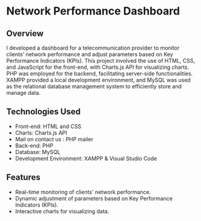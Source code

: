 # Network Performance Dashboard

## Overview

I developed a dashboard for a telecommunication provider to monitor clients' network performance and adjust parameters based on Key Performance Indicators (KPIs). This project involved the use of HTML, CSS, and JavaScript for the front-end, with Charts.js API for visualizing charts. PHP was employed for the backend, facilitating server-side functionalities. XAMPP provided a local development environment, and MySQL was used as the relational database management system to efficiently store and manage data.

## Technologies Used

- Front-end: HTML and CSS
- Charts: Charts.js API
- Mail on contact us : PHP mailer
- Back-end: PHP
- Database: MySQL
- Development Environment: XAMPP & Visual Studio Code

## Features

- Real-time monitoring of clients' network performance.
- Dynamic adjustment of parameters based on Key Performance Indicators (KPIs).
- Interactive charts for visualizing data.
